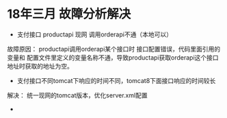 # 18年三月 故障分析解决

- 支付接口 productapi 现网 调用orderapi不通（本地可以）

故障原因： productapi调用orderapi某个接口时 接口配置错误，代码里面引用的变量和 配置文件里定义的变量名称不通，导致productapi获取orderapi这个接口地址时获取的地址为空。

- 支付接口不同tomcat下响应的时间不同，tomcat8下面接口响应的时间较长

解决： 统一现网的tomcat版本，优化server.xml配置 

- 
